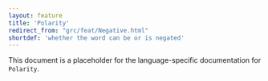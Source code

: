 ```yaml
---
layout: feature
title: 'Polarity'
redirect_from: "grc/feat/Negative.html"
shortdef: 'whether the word can be or is negated'
---
```


This document is a placeholder for the language-specific documentation
for `Polarity`.
